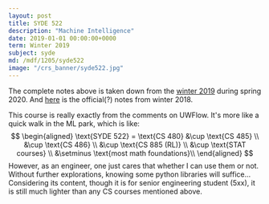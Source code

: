 ```yaml
---
layout: post
title: SYDE 522
description: "Machine Intelligence"
date: 2019-01-01 00:00:00+0000
term: Winter 2019
subject: syde
md: /mdf/1205/syde522
image: "/crs_banner/syde522.jpg"
---
```


The complete notes above is taken down from the [winter 2019](https://www.youtube.com/watch?v=tExPpuk-UQ8) during spring 2020.  And [here](https://github.com/KimiaLab/SYDE-522) is the official(?) notes from winter 2018.

This course is really exactly from the comments on UWFlow. It's more like a quick walk in the ML park, which is like:
$$
    \begin{aligned}
    \text{SYDE 522} = \text{CS 480} &\cup \text{CS 485}  \\
    &\cup \text{CS 486} \\
    &\cup \text{CS 885 (RL)} \\
    &\cup \text{STAT courses} \\
    &\setminus \text{most math foundations}\\
    \end{aligned}
$$
However, as an engineer, one just cares that whether I can use them or not. Without further explorations, knowing some python libraries will suffice... Considering its content, though it is for senior engineering student (5xx), it is still much lighter than any CS courses mentioned above.
